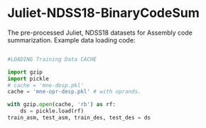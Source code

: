 # Juliet-NDSS18-BinaryCodeSum
The pre-processed Juliet, NDSS18 datasets for Assembly code summarization. Example data loading code:

```python

#LOADING Training Data CACHE

import gzip
import pickle
# cache = 'mne-desp.pkl'
cache = 'mne-opr-desp.pkl' # with oprands.

with gzip.open(cache, 'rb') as rf:
    ds = pickle.load(rf)
train_asm, test_asm, train_des, test_des = ds



```

